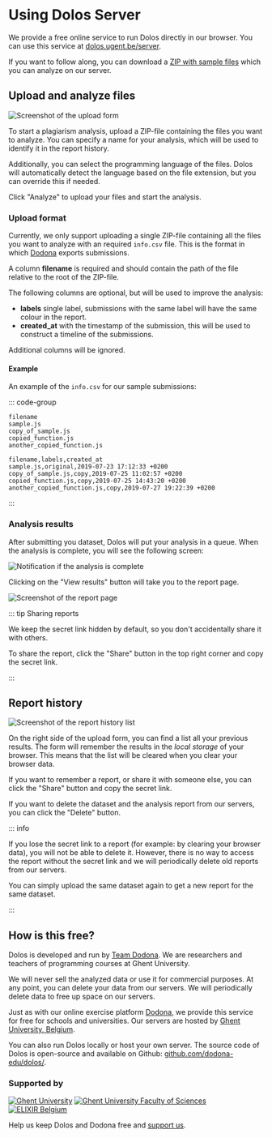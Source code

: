 # Using Dolos Server

We provide a free online service to run Dolos directly in our browser.
You can use this service at [dolos.ugent.be/server](https://dolos.ugent.be/server).

If you want to follow along, you can download a [ZIP with sample files](/simple-dataset.zip) which you can analyze on our server.

## Upload and analyze files

![Screenshot of the upload form](/images/screenshots/dolos-upload.png)

To start a plagiarism analysis, upload a ZIP-file containing the files you want to analyze.
You can specify a name for your analysis, which will be used to identify it in the report history.

Additionally, you can select the programming language of the files.
Dolos will automatically detect the language based on the file extension, but you can override this if needed.

Click "Analyze" to upload your files and start the analysis.


### Upload format

Currently, we only support uploading a single ZIP-file containing all the files you want to analyze with an required `info.csv` file.
This is the format in which [Dodona](./dodona.md) exports submissions.

A column **filename** is required and should contain the path of the file relative to the root of the ZIP-file.

The following columns are optional, but will be used to improve the analysis:
- **labels** single label, submissions with the same label will have the same colour in the report.
- **created_at** with the timestamp of the submission, this will be used to construct a timeline of the submissions.

Additional columns will be ignored.

#### Example

An example of the `info.csv` for our sample submissions:

::: code-group

```csv [Only required column]
filename
sample.js
copy_of_sample.js
copied_function.js
another_copied_function.js
```

```csv [With optional columns]
filename,labels,created_at
sample.js,original,2019-07-23 17:12:33 +0200
copy_of_sample.js,copy,2019-07-25 11:02:57 +0200
copied_function.js,copy,2019-07-25 14:43:20 +0200
another_copied_function.js,copy,2019-07-27 19:22:39 +0200
```
:::

### Analysis results

After submitting you dataset, Dolos will put your analysis in a queue.
When the analysis is complete, you will see the following screen:

![Notification if the analysis is complete](/images/screenshots/dolos-finished.png)

Clicking on the "View results" button will take you to the report page.

![Screenshot of the report page](/images/screenshots/dolos-report-overview.png)

::: tip Sharing reports

We keep the secret link hidden by default, so you don't accidentally share it with others.

To share the report, click the "Share" button in the top right corner and copy the secret link.

:::

## Report history

![Screenshot of the report history list](/images/screenshots/dolos-history.png)

On the right side of the upload form, you can find a list all your previous results.
The form will remember the results in the _local storage_ of your browser.
This means that the list will be cleared when you clear your browser data.

If you want to remember a report, or share it with someone else, you can click the "Share" button and copy the secret link.

If you want to delete the dataset and the analysis report from our servers, you can click the "Delete" button.

::: info

If you lose the secret link to a report (for example: by clearing your browser data), you will not be able to delete it.
However, there is no way to access the report without the secret link and we will periodically delete old reports from our servers.

You can simply upload the same dataset again to get a new report for the same dataset.

:::

## How is this free?

Dolos is developed and run by [Team Dodona](https://dodona.ugent.be/en/about/).
We are researchers and teachers of programming courses at Ghent University.

We will never sell the analyzed data or use it for commercial purposes.
At any point, you can delete your data from our servers.
We will periodically delete data to free up space on our servers.

Just as with our online exercise platform [Dodona](https://dodona.ugent.be), we provide this service for free for schools and universities.
Our servers are hosted by [Ghent University, Belgium](https://www.ugent.be/en).

You can also run Dolos locally or host your own server.
The source code of Dolos is open-source and available on Github: [github.com/dodona-edu/dolos/](https://github.com/dodona-edu/dolos/).

### Supported by

<div class="image-row">
<a href="https://www.ugent.be/en"><img src="/images/ugent.png" alt="Ghent University" /></a>
<a href="https://www.ugent.be/we/en"><img src="/images/we.png" alt="Ghent University Faculty of Sciences" /></a>
<a href="https://www.elixir-belgium.org/"><img src="/images/elixir.png" alt="ELIXIR Belgium" /></a>
</div>

Help us keep Dolos and Dodona free and [support us](https://dodona.ugent.be/en/support-us/).


